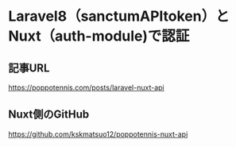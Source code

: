 # Laravel8（sanctumAPItoken）とNuxt（auth-module)で認証

## 記事URL

https://poppotennis.com/posts/laravel-nuxt-api

## Nuxt側のGitHub

https://github.com/kskmatsuo12/poppotennis-nuxt-api
